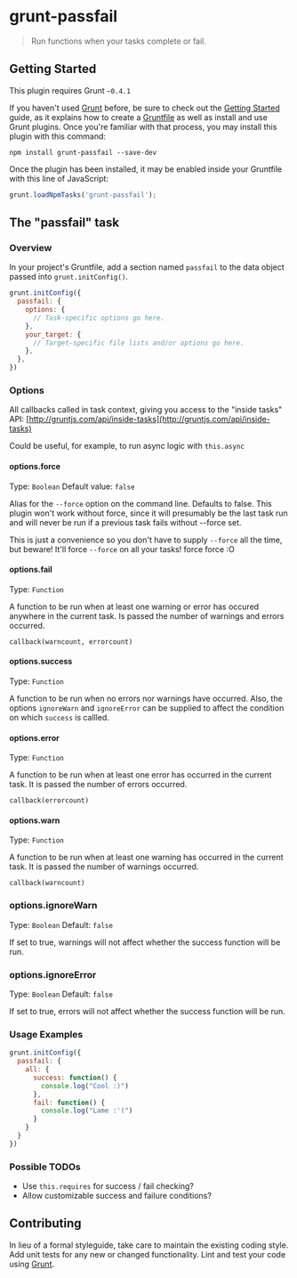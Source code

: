 # grunt-passfail

> Run functions when your tasks complete or fail.

## Getting Started
This plugin requires Grunt `~0.4.1`

If you haven't used [Grunt](http://gruntjs.com/) before, be sure to check out the [Getting Started](http://gruntjs.com/getting-started) guide, as it explains how to create a [Gruntfile](http://gruntjs.com/sample-gruntfile) as well as install and use Grunt plugins. Once you're familiar with that process, you may install this plugin with this command:

```shell
npm install grunt-passfail --save-dev
```

Once the plugin has been installed, it may be enabled inside your Gruntfile with this line of JavaScript:

```js
grunt.loadNpmTasks('grunt-passfail');
```

## The "passfail" task

### Overview
In your project's Gruntfile, add a section named `passfail` to the data object passed into `grunt.initConfig()`.

```js
grunt.initConfig({
  passfail: {
    options: {
      // Task-specific options go here.
    },
    your_target: {
      // Target-specific file lists and/or options go here.
    },
  },
})
```

### Options

All callbacks called in task context, giving you access to the "inside tasks" API:
[http://gruntjs.com/api/inside-tasks](http://gruntjs.com/api/inside-tasks)

Could be useful, for example, to run async logic with `this.async`

#### options.force
Type: `Boolean`
Default value: `false`

Alias for the `--force` option on the command line. Defaults to false.
This plugin won't work without force, since it will presumably be the last task
run and will never be run if a previous task fails without --force set.

This is just a convenience so you don't have to supply `--force` all the time, but beware!
It'll force `--force` on all your tasks! force force :O

#### options.fail
Type: `Function`

A function to be run when at least one warning or error has occured anywhere
in the current task. Is passed the number of warnings and errors occurred.

`callback(warncount, errorcount)`

#### options.success
Type: `Function`

A function to be run when no errors nor warnings have occurred. Also, the options `ignoreWarn` and
`ignoreError` can be supplied to affect the condition on which `success` is callled.

#### options.error
Type: `Function`

A function to be run when at least one error has occurred in the current task. It is passed
the number of errors occurred.

`callback(errorcount)`

#### options.warn
Type: `Function`

A function to be run when at least one warning has occurred in the current task. It is passed
the number of warnings occurred.

`callback(warncount)`

### options.ignoreWarn
Type: `Boolean`
Default: `false`

If set to true, warnings will not affect whether the success function will be run.

### options.ignoreError
Type: `Boolean`
Default: `false`

If set to true, errors will not affect whether the success function will be run.

### Usage Examples

```js
grunt.initConfig({
  passfail: {
    all: {
      success: function() {
        console.log("Cool :)")
      },
      fail: function() {
        console.log("Lame :'(")
      }
    }
  }
})
```

### Possible TODOs

- Use `this.requires` for success / fail checking?
- Allow customizable success and failure conditions?

## Contributing
In lieu of a formal styleguide, take care to maintain the existing coding style. Add unit tests for any new or changed functionality. Lint and test your code using [Grunt](http://gruntjs.com/).
